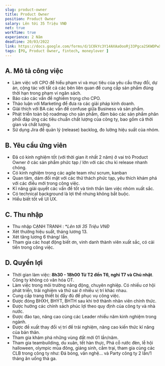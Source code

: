 ```yaml
---
slug: product-owner
title: Product Owner
position: Product Owner
salary: Lên tới 35 Triệu VNĐ
net: true
workTime: true
experience: 2 Năm
deadline: 20/03/2022
link: https://docs.google.com/forms/d/1C0kYc3Y14AXAaOooRj33Pgca2SKWDPwXi_l7Goyl4Is/prefill
tags: [PO, Product Owner, fintech, moneylover ]
---
```


## A. Mô tả công việc
- Làm việc với CPO để hiểu phạm vi và mục tiêu của yêu cầu thay đổi, dự án, cộng tác với tất cả các bên liên quan để cung cấp sản phẩm đúng thời hạn trong phạm vi ngân sách.
- Báo cáo các vấn đề nghiêm trọng cho CPO.
- Thảo luận với Marketing để đưa ra các giải pháp kinh doanh.
- Giải thích với BA các vấn đề confuse giữa Business và sản phẩm.
- Phát triển toàn bộ roadmap cho sản phẩm, đảm bảo các sản phẩm phân phối đáp ứng các tiêu chuẩn chất lượng của công ty, bao gồm cả thời gian và chất lượng.
- Sử dụng Jira để quản lý (release) backlog, đo lường hiệu suất của nhóm.


## B. Yêu cầu ứng viên
- Đã có kinh nghiệm tốt (với thời gian ít nhất 2 năm) ở vai trò Product Owner ở các sản phẩm phức tạp / lớn với các chu kì release nhanh chóng.
- Có kinh nghiệm trong các agile team như scrum, kanban
- Quan tâm, dám đối mặt với các thử thách phức tạp, yêu thích khám phá với các điều mới trong công việc.
- Kĩ năng giải quyết các vấn đề tốt và tinh thần làm việc nhóm xuất sắc.
- Có technical background là lợi thế nhưng không bắt buộc.
- Hiểu biết tốt về UI UX.

## C. Thu nhập
- Thu nhập CẠNH TRANH : **Lên tới 35 Triệu VNĐ*
- Xét thưởng hiệu suất, tháng lương 13.
- Xét tăng lương 6 tháng/ lần.
- Tham gia các hoạt động biết ơn, vinh danh thành viên xuất sắc, có cải tiến trong công việc.

## D. Quyền lợi
- Thời gian làm việc: **8h30 - 18h00 Từ T2 đến T6, nghỉ T7 và Chủ nhật**. Công ty không có văn hóa OT.
- Làm việc trong môi trường năng động, chuyên nghiệp. Có nhiều cơ hội phát triển, trải nghiệm và thử sai ở nhiều vị trí khác nhau.
- Cung cấp trang thiết bị đầy đủ để phục vụ công việc.
- Được đóng BHXH, BHYT, BHTH sau khi trở thành nhân viên chính thức.
- Được hưởng các chính sách phúc lợi theo quy định của công ty và nhà nước.
- Được đào tạo, nâng cao cùng các Leader nhiều năm kinh nghiệm trong ngành.
- Được đề xuất thay đổi vị trí để trải nghiệm, nâng cao kiến thức kĩ năng của bản thân.
- Tham gia khám phá những vùng đất mới 01 lần/năm.
- Tham gia teambuilding, du xuân, tết hàn thực, Phá cỗ rước đèn, lễ hội halloween, olympic mùa đông, giáng sinh, cắm trại, tham gia cùng các CLB trong công ty như: Đá bóng, văn nghệ… và Party công ty 2 lần/1 tháng ăn uống thả ga.


